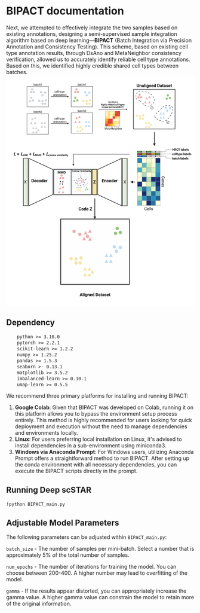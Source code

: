 # **BIPACT documentation**

Next, we attempted to effectively integrate the two samples based on existing annotations, designing a semi-supervised sample integration algorithm based on deep learning—**BIPACT** (Batch Integration via Precision Annotation and Consistency Testing). This scheme, based on existing cell type annotation results, through DsAno and MetaNeighbor consistency verification, allowed us to accurately identify reliable cell type annotations. Based on this, we identified highly credible shared cell types between batches.
![Image text](https://github.com/Hao-Zou-lab/BIPACT/blob/main/BIPACT.png)

## **Dependency**

```shell
    python >= 3.10.0
    pytorch >= 2.2.1
    scikit-learn >= 1.2.2
    numpy >= 1.25.2
    pandas >= 1.5.3
    seaborn >- 0.13.1
    matplotlib >= 3.5.2
    imbalanced-learn >= 0.10.1
    umap-learn >= 0.5.5
```

We recommend three primary platforms for installing and running BIPACT:

1. **Google Colab**: Given that BIPACT was developed on Colab, running it on this platform allows you to bypass the environment setup process entirely. This method is highly recommended for users looking for quick deployment and execution without the need to manage dependencies and environments locally.
2. **Linux**: For users preferring local installation on Linux, it's advised to install dependencies in a sub-environment using miniconda3. 
3. **Windows via Anaconda Prompt**: For Windows users, utilizing Anaconda Prompt offers a straightforward method to run BIPACT. After setting up the conda environment with all necessary dependencies, you can execute the BIPACT scripts directly in the prompt.



## **Running Deep scSTAR**

```shell
!python BIPACT_main.py
```




## **Adjustable Model Parameters**

The following parameters can be adjusted within `BIPACT_main.py`:

`batch_size` - The number of samples per mini-batch. Select a number that is approximately 5% of the total number of samples.

`num_epochs` - The number of iterations for training the model. You can choose between 200-400. A higher number may lead to overfitting of the model.

`gamma` - If the results appear distorted, you can appropriately increase the gamma value. A higher gamma value can constrain the model to retain more of the original information.

